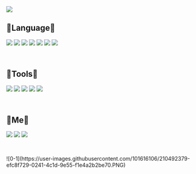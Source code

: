 <img src="https://capsule-render.vercel.app/api?type=wave&color=auto&height=300&section=header&text=HyeonIl%20Lee&fontSize=90" />


<h2 align="left">👋Language👋</h2> 
<p align="left">
  <img src="https://img.shields.io/badge/HTML5-E34F26?style=flat-square&logo=HTML5&logoColor=white"/>
  <img src="https://img.shields.io/badge/CSS3-1572B6?style=flat-square&logo=CSS3&logoColor=white"/>
  <img src="https://img.shields.io/badge/JavaScript-F7DF1E?style=flat-square&logo=JavaScript&logoColor=white"/>
  <img src="https://img.shields.io/badge/Python-3776AB?style=flat-square&logo=Python&logoColor=white"/>
  <img src="https://img.shields.io/badge/Java-007396?style=flat-square&logo=Java&logoColor=white"/>
  <img src="https://img.shields.io/badge/MySQL-4479A1?style=flat-square&logo=MySQL&logoColor=white"/>
  <img src="https://img.shields.io/badge/C-A8B9CC?style=flat-square&logo=C&logoColor=white"/>
</p><br>

<h2 align="left">👋Tools👋</h2> 
<p align="left">
  <img src="https://img.shields.io/badge/Visual Studio-5C2D91?style=flat-square&logo=Visual Studio&logoColor=white"/>
  <img src="https://img.shields.io/badge/Visual Studio Code-007ACC?style=flat-square&logo=Visual Studio Code&logoColor=white"/>
  <img src="https://img.shields.io/badge/Eclipse IDE-2C2255?style=flat-square&logo=Eclipse IDE&logoColor=white"/>
  <img src="https://img.shields.io/badge/Jupyter-F37626?style=flat-square&logo=Jupyter&logoColor=white"/>
  <img src="https://img.shields.io/badge/PyCharm-000000?style=flat-square&logo=PyCharm&logoColor=white"/>
</p><br>

<h2 align="left">👋Me👋</h2> 
<p align="left">
  <img src="https://img.shields.io/badge/Blog-14CC80?style=flat-square&logo=Box&logoColor=white"/>
  <img src="https://img.shields.io/badge/Google mail-4285F4?style=flat-square&logo=Google&logoColor=white"/>
  <img src="https://img.shields.io/badge/Git-F05032?style=flat-square&logo=Git&logoColor=white"/>
</p><br>
<p></p>
![0-1](https://user-images.githubusercontent.com/101616106/210492379-efc8f729-0241-4c1d-9e55-f1e4a2b2be70.PNG)
